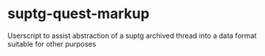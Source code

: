# suptg-quest-markup
Userscript to assist abstraction of a suptg archived thread into a data format suitable for other purposes
